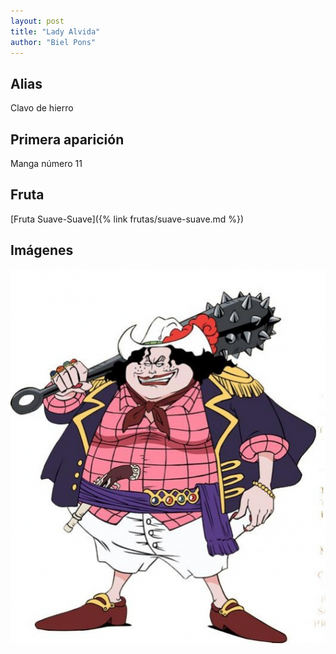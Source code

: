 ```yaml
---
layout: post
title: "Lady Alvida"
author: "Biel Pons"
---
```


## Alias

Clavo de hierro

## Primera aparición

Manga número 11

## Fruta

[Fruta Suave-Suave]({% link frutas/suave-suave.md %})

## Imágenes

![Imágen de Alvida](/images/alvida.webp "Imágen de Alvida")
